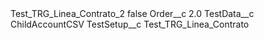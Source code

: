 <?xml version="1.0" encoding="UTF-8"?>
<CustomMetadata xmlns="http://soap.sforce.com/2006/04/metadata" xmlns:xsi="http://www.w3.org/2001/XMLSchema-instance" xmlns:xsd="http://www.w3.org/2001/XMLSchema">
    <label>Test_TRG_Linea_Contrato_2</label>
    <protected>false</protected>
    <values>
        <field>Order__c</field>
        <value xsi:type="xsd:double">2.0</value>
    </values>
    <values>
        <field>TestData__c</field>
        <value xsi:type="xsd:string">ChildAccountCSV</value>
    </values>
    <values>
        <field>TestSetup__c</field>
        <value xsi:type="xsd:string">Test_TRG_Linea_Contrato</value>
    </values>
</CustomMetadata>
